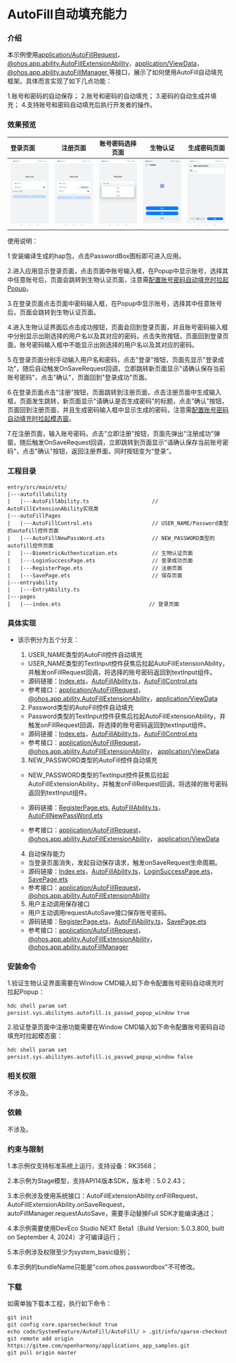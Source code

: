 # AutoFill自动填充能力

### 介绍

本示例使用[application/AutoFillRequest](https://gitee.com/openharmony/interface_sdk-js/blob/master/api/application/AutoFillRequest.d.ts)，[@ohos.app.ability.AutoFillExtensionAbility](https://gitee.com/openharmony/interface_sdk-js/blob/master/api/@ohos.app.ability.AutoFillExtensionAbility.d.ts)，[application/ViewData](https://gitee.com/openharmony/interface_sdk-js/blob/master/api/application/ViewData.d.ts)，[@ohos.app.ability.autoFillManager ](https://gitee.com/openharmony/interface_sdk-js/blob/master/api/@ohos.app.ability.autoFillManager.d.ts)等接口，展示了如何使用AutoFill自动填充框架。具体而言实现了如下几点功能：

1.账号和密码的自动保存；
2.账号和密码的自动填充；
3.密码的自动生成并填充；
4.支持账号和密码自动填充后执行开发者的操作。

### 效果预览

| 登录页面                                | 注册页面                                   | 账号密码选择页面                              | 生物认证                                              | 生成密码页面                              |
| :-------------------------------------- | ------------------------------------------ | --------------------------------------------- | ----------------------------------------------------- | ----------------------------------------- |
| <img src="screenshots/loginPage.jpg" /> | <img src="screenshots/registerPage.jpg" /> | <img src="screenshots/autoFillControl.jpg" /> | <img src="screenshots/biometricauthentication.jpg" /> | <img src="screenshots/newPassWord.jpg" /> |

使用说明：

1.安装编译生成的hap包，点击PasswordBox图标即可进入应用。

2.进入应用显示登录页面，点击页面中账号输入框，在Popup中显示账号，选择其中任意账号后，页面会跳转到生物认证页面，注意需[配置账号密码自动填充时拉起Popup](#安装命令)。

3.在登录页面点击页面中密码输入框，在Popup中显示账号，选择其中任意账号后，页面会跳转到生物认证页面。

4.进入生物认证界面后点击成功按钮，页面会回到登录页面，并且账号密码输入框中分别显示出刚选择的用户名以及其对应的密码，点击失败按钮，页面回到登录页面，账号密码输入框中不能显示出刚选择的用户名以及其对应的密码。

5.在登录页面分别手动输入用户名和密码，点击"登录"按钮，页面先显示"登录成功"，随后自动触发OnSaveRequest回调，立即跳转新页面显示"请确认保存当前账号密码"，点击"确认"，页面回到"登录成功"页面。

6.在登录页面点击"注册"按钮，页面跳转到注册页面，点击注册页面中生成输入框，页面发生跳转，新页面显示"请确认是否生成密码"的标题，点击"确认"按钮，页面回到注册页面，并且生成密码输入框中显示生成的密码，注意需[配置账号密码自动填充时拉起模态窗](#安装命令)。

7.在注册页面，输入账号密码，点击"立即注册"按钮，页面先弹出"注册成功"弹窗，随后触发OnSaveRequest回调，立即跳转到页面显示"请确认保存当前账号密码"，点击"确认"按钮，返回注册界面，同时按钮变为“登录”。

### 工程目录

```
entry/src/main/ets/ 
|---autofillability
|   |---AutoFillAbility.ts                    // AutoFillExtensionAbility实现类
|---autoFillPages
|   |---AutoFillControl.ets                   // USER_NAME/Password类型的autofill控件页面 
|   |---AutoFillNewPassWord.ets               // NEW_PASSWORD类型的autofill控件页面
|   |---BiometricAuthentication.ets           // 生物认证页面
|   |---LoginSuccessPage.ets                  // 登录成功页面  
|   |---RegisterPage.ets                      // 注册页面 
|   |---SavePage.ets                          // 保存页面
|---entryability 
|   |---EntryAbility.ts            
|---pages
|   |---index.ets                            // 登录页面
```

### 具体实现

* 该示例分为五个分支：
  1. USER_NAME类型的AutoFill控件自动填充

  * USER_NAME类型的TextInput控件获焦后拉起AutoFillExtensionAbility，并触发onFillRequest回调，将选择的账号密码返回到textInput组件。
  * 源码链接：[Index.ets](entry/src/main/ets/pages/Index.ets)，[AutoFillAbility.ts](entry/src/main/ets/autofillability/AutoFillAbility.ts)，[AutoFillControl.ets](entry/src/main/ets/autofillpages/AutoFillControl.ets)
  * 参考接口：[application/AutoFillRequest](https://gitee.com/openharmony/interface_sdk-js/blob/master/api/application/AutoFillRequest.d.ts)，[@ohos.app.ability.AutoFillExtensionAbility](https://gitee.com/openharmony/interface_sdk-js/blob/master/api/@ohos.app.ability.AutoFillExtensionAbility.d.ts)，[application/ViewData](https://gitee.com/openharmony/interface_sdk-js/blob/master/api/application/ViewData.d.ts)

   2. Password类型的AutoFill控件自动填充

  * Password类型的TextInput控件获焦后拉起AutoFillExtensionAbility，并触发onFillRequest回调，将选择的账号密码返回到textInput组件。
  * 源码链接：[Index.ets](entry/src/main/ets/pages/Index.ets)，[AutoFillAbility.ts](entry/src/main/ets/autofillability/AutoFillAbility.ts)，[AutoFillControl.ets](entry/src/main/ets/autofillpages/AutoFillControl.ets)
  * 参考接口：[application/AutoFillRequest](https://gitee.com/openharmony/interface_sdk-js/blob/master/api/application/AutoFillRequest.d.ts)，[@ohos.app.ability.AutoFillExtensionAbility](https://gitee.com/openharmony/interface_sdk-js/blob/master/api/@ohos.app.ability.AutoFillExtensionAbility.d.ts)， [application/ViewData](https://gitee.com/openharmony/interface_sdk-js/blob/master/api/application/ViewData.d.ts)

  3. NEW_PASSWORD类型的AutoFill控件自动填充

  * NEW_PASSWORD类型的TextInput控件获焦后拉起AutoFillExtensionAbility，并触发onFillRequest回调，将选择的账号密码返回到textInput组件。
  * 源码链接：[RegisterPage.ets](entry/src/main/ets/autofillpages/RegisterPage.ets),  [AutoFillAbility.ts](entry/src/main/ets/autofillability/AutoFillAbility.ts)，[AutoFillNewPassWord.ets](entry/src/main/ets/autofillpages/AutoFillNewPassWord.ets)

  * 参考接口：[application/AutoFillRequest](https://gitee.com/openharmony/interface_sdk-js/blob/master/api/application/AutoFillRequest.d.ts)，[@ohos.app.ability.AutoFillExtensionAbility](https://gitee.com/openharmony/interface_sdk-js/blob/master/api/@ohos.app.ability.AutoFillExtensionAbility.d.ts)， [application/ViewData](https://gitee.com/openharmony/interface_sdk-js/blob/master/api/application/ViewData.d.ts)

  4. 自动保存能力

  * 当登录页面消失，发起自动保存请求，触发onSaveRequest生命周期。
  * 源码链接：[Index.ets](entry/src/main/ets/pages/Index.ets)，[AutoFillAbility.ts](entry/src/main/ets/autofillability/AutoFillAbility.ts)，[LoginSuccessPage.ets](entry/src/main/ets/autofillpages/LoginSuccessPage.ets)，[SavePage.ets](entry/src/main/ets/autofillpages/SavePage.ets)
  * 参考接口：[application/AutoFillRequest](https://gitee.com/openharmony/interface_sdk-js/blob/master/api/application/AutoFillRequest.d.ts)，[@ohos.app.ability.AutoFillExtensionAbility](https://gitee.com/openharmony/interface_sdk-js/blob/master/api/@ohos.app.ability.AutoFillExtensionAbility.d.ts)

  5. 用户主动调用保存接口

  * 用户主动调用requestAutoSave接口保存账号密码。
  * 源码链接：[RegisterPage.ets](entry/src/main/ets/autofillpages/RegisterPage.ets)，[AutoFillAbility.ts](entry/src/main/ets/autofillability/AutoFillAbility.ts)，[SavePage.ets](entry/src/main/ets/autofillpages/SavePage.ets)
  * 参考接口：[application/AutoFillRequest](https://gitee.com/openharmony/interface_sdk-js/blob/master/api/application/AutoFillRequest.d.ts)，[@ohos.app.ability.AutoFillExtensionAbility](https://gitee.com/openharmony/interface_sdk-js/blob/master/api/@ohos.app.ability.AutoFillExtensionAbility.d.ts)，[@ohos.app.ability.autoFillManager](https://gitee.com/openharmony/interface_sdk-js/blob/master/api/@ohos.app.ability.autoFillManager.d.ts)

### 安装命令

1.验证生物认证界面需要在Window CMD输入如下命令配置账号密码自动填充时拉起Popup：

```
hdc shell param set persist.sys.abilityms.autofill.is_passwd_popup_window true
```

2.验证登录页面中注册功能需要在Window CMD输入如下命令配置账号密码自动填充时拉起模态窗：

```
hdc shell param set persist.sys.abilityms.autofill.is_passwd_popup_window false
```

### 相关权限

不涉及。

### 依赖

不涉及。

### 约束与限制

1.本示例仅支持标准系统上运行，支持设备：RK3568；

2.本示例为Stage模型，支持API14版本SDK，版本号：5.0.2.43；

3.本示例涉及使用系统接口：AutoFillExtensionAbility.onFillRequest，AutoFillExtensionAbility.onSaveRequest，autoFillManager.requestAutoSave，需要手动替换Full SDK才能编译通过；

4.本示例需要使用DevEco Studio NEXT Beta1（Build Version: 5.0.3.800, built on September 4, 2024）才可编译运行；

5.本示例涉及权限至少为system_basic级别；

6.本示例的bundleName只能是"com.ohos.passwordbox"不可修改。

### 下载

如需单独下载本工程，执行如下命令：

```
git init
git config core.sparsecheckout true
echo code/SystemFeature/AutoFill/AutoFill/ > .git/info/sparse-checkout
git remote add origin https://gitee.com/openharmony/applications_app_samples.git
git pull origin master
```

